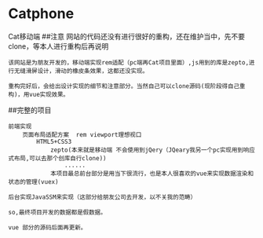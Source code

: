 # Catphone
Cat移动端
##注意
	网站的代码还没有进行很好的重构，还在维护当中，先不要clone，等本人进行重构后再说明

	该网站是为朋友开发的，移动端实现rem适配（pc端再Cat项目里面）,js用到的库是zepto,进行无缝滑屏设计，滑动的橡皮条效果，这都还没实现。

	重构完好后，会给出设计实现的细节和注意部分。当然自己可以clone源码(现阶段得自己重构)，用vue实现效果。

##完整的项目

	前端实现
		页面布局适配方案  rem viewport理想视口
			HTML5+CSS3
				zepto(本来就是移动端 不会使用到jQery（JQeary我另一个pc实现用到响应式布局,可以去那个创库自行clone))
					......
				本项目最总前台部分是用当下很流行，也是本人很喜欢的vue来实现数据渲染和状态的管理(vuex)

	后台实现JavaSSM来实现（这部分给朋友公司去开发，以不关我的范畴）

	so,最终项目开发的数据都是假数据。

	vue 部分的源码后面再更新。
	